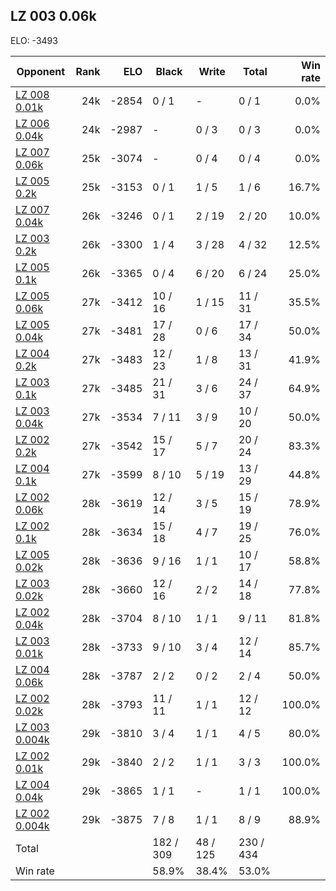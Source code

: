 ## LZ 003 0.06k ##

ELO: -3493

Opponent | Rank | ELO | Black | Write | Total | Win rate
---------|-----:|----:|-------|-------|-------|-------:
[LZ 008 0.01k](LZ%20008%200.01k.md) | 24k | -2854 | 0 / 1 | - | 0 / 1 | 0.0%
[LZ 006 0.04k](LZ%20006%200.04k.md) | 24k | -2987 | - | 0 / 3 | 0 / 3 | 0.0%
[LZ 007 0.06k](LZ%20007%200.06k.md) | 25k | -3074 | - | 0 / 4 | 0 / 4 | 0.0%
[LZ 005 0.2k](LZ%20005%200.2k.md) | 25k | -3153 | 0 / 1 | 1 / 5 | 1 / 6 | 16.7%
[LZ 007 0.04k](LZ%20007%200.04k.md) | 26k | -3246 | 0 / 1 | 2 / 19 | 2 / 20 | 10.0%
[LZ 003 0.2k](LZ%20003%200.2k.md) | 26k | -3300 | 1 / 4 | 3 / 28 | 4 / 32 | 12.5%
[LZ 005 0.1k](LZ%20005%200.1k.md) | 26k | -3365 | 0 / 4 | 6 / 20 | 6 / 24 | 25.0%
[LZ 005 0.06k](LZ%20005%200.06k.md) | 27k | -3412 | 10 / 16 | 1 / 15 | 11 / 31 | 35.5%
[LZ 005 0.04k](LZ%20005%200.04k.md) | 27k | -3481 | 17 / 28 | 0 / 6 | 17 / 34 | 50.0%
[LZ 004 0.2k](LZ%20004%200.2k.md) | 27k | -3483 | 12 / 23 | 1 / 8 | 13 / 31 | 41.9%
[LZ 003 0.1k](LZ%20003%200.1k.md) | 27k | -3485 | 21 / 31 | 3 / 6 | 24 / 37 | 64.9%
[LZ 003 0.04k](LZ%20003%200.04k.md) | 27k | -3534 | 7 / 11 | 3 / 9 | 10 / 20 | 50.0%
[LZ 002 0.2k](LZ%20002%200.2k.md) | 27k | -3542 | 15 / 17 | 5 / 7 | 20 / 24 | 83.3%
[LZ 004 0.1k](LZ%20004%200.1k.md) | 27k | -3599 | 8 / 10 | 5 / 19 | 13 / 29 | 44.8%
[LZ 002 0.06k](LZ%20002%200.06k.md) | 28k | -3619 | 12 / 14 | 3 / 5 | 15 / 19 | 78.9%
[LZ 002 0.1k](LZ%20002%200.1k.md) | 28k | -3634 | 15 / 18 | 4 / 7 | 19 / 25 | 76.0%
[LZ 005 0.02k](LZ%20005%200.02k.md) | 28k | -3636 | 9 / 16 | 1 / 1 | 10 / 17 | 58.8%
[LZ 003 0.02k](LZ%20003%200.02k.md) | 28k | -3660 | 12 / 16 | 2 / 2 | 14 / 18 | 77.8%
[LZ 002 0.04k](LZ%20002%200.04k.md) | 28k | -3704 | 8 / 10 | 1 / 1 | 9 / 11 | 81.8%
[LZ 003 0.01k](LZ%20003%200.01k.md) | 28k | -3733 | 9 / 10 | 3 / 4 | 12 / 14 | 85.7%
[LZ 004 0.06k](LZ%20004%200.06k.md) | 28k | -3787 | 2 / 2 | 0 / 2 | 2 / 4 | 50.0%
[LZ 002 0.02k](LZ%20002%200.02k.md) | 28k | -3793 | 11 / 11 | 1 / 1 | 12 / 12 | 100.0%
[LZ 003 0.004k](LZ%20003%200.004k.md) | 29k | -3810 | 3 / 4 | 1 / 1 | 4 / 5 | 80.0%
[LZ 002 0.01k](LZ%20002%200.01k.md) | 29k | -3840 | 2 / 2 | 1 / 1 | 3 / 3 | 100.0%
[LZ 004 0.04k](LZ%20004%200.04k.md) | 29k | -3865 | 1 / 1 | - | 1 / 1 | 100.0%
[LZ 002 0.004k](LZ%20002%200.004k.md) | 29k | -3875 | 7 / 8 | 1 / 1 | 8 / 9 | 88.9%
Total | | | 182 / 309 | 48 / 125 | 230 / 434 | 
Win rate| | | 58.9% | 38.4% | 53.0% | 

